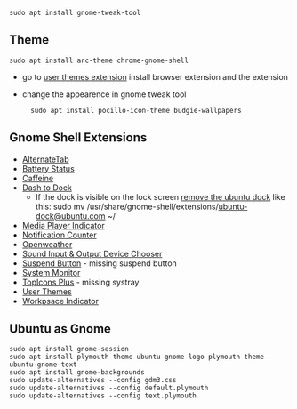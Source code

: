 	sudo apt install gnome-tweak-tool

## Theme

	sudo apt install arc-theme chrome-gnome-shell

- go to [user themes extension](https://extensions.gnome.org/extension/19/user-themes/) install browser extension and the extension
- change the appearence in gnome tweak tool

		sudo apt install pocillo-icon-theme budgie-wallpapers

## Gnome Shell Extensions

- [AlternateTab](https://extensions.gnome.org/extension/15/alternatetab/)
- [Battery Status](https://extensions.gnome.org/extension/817/battery-status/)
- [Caffeine](https://extensions.gnome.org/extension/517/caffeine/)
- [Dash to Dock](https://extensions.gnome.org/extension/307/dash-to-dock/)
	- If the dock is visible on the lock screen [remove the ubuntu dock](https://github.com/micheleg/dash-to-dock/issues/649) like this:
			sudo mv /usr/share/gnome-shell/extensions/ubuntu-dock@ubuntu.com ~/
- [Media Player Indicator](https://extensions.gnome.org/extension/55/media-player-indicator/)
- [Notification Counter](https://extensions.gnome.org/extension/1386/notification-counter/)
- [Openweather](https://extensions.gnome.org/extension/750/openweather/)
- [Sound Input & Output Device Chooser](https://extensions.gnome.org/extension/906/sound-output-device-chooser/)
- [Suspend Button](https://extensions.gnome.org/extension/826/suspend-button/) - missing suspend button
- [System Monitor](https://extensions.gnome.org/extension/120/system-monitor/)
- [TopIcons Plus](https://extensions.gnome.org/extension/1031/topicons/) - missing systray
- [User Themes](https://extensions.gnome.org/extension/19/user-themes/)
- [Workpsace Indicator](https://extensions.gnome.org/extension/21/workspace-indicator/)


## Ubuntu as Gnome

	sudo apt install gnome-session
	sudo apt install plymouth-theme-ubuntu-gnome-logo plymouth-theme-ubuntu-gnome-text
	sudo apt install gnome-backgrounds
	sudo update-alternatives --config gdm3.css
	sudo update-alternatives --config default.plymouth
	sudo update-alternatives --config text.plymouth
